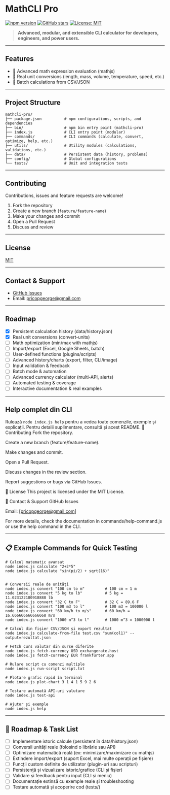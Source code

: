 
# MathCLI Pro

[![npm version](https://img.shields.io/npm/v/mathcli-pro.svg)](https://www.npmjs.com/package/mathcli-pro)
[![GitHub stars](https://img.shields.io/github/stars/gzeu/mathcli-pro.svg?style=social)](https://github.com/gzeu/mathcli-pro)
[![License: MIT](https://img.shields.io/badge/License-MIT-yellow.svg)](LICENSE)

> **Advanced, modular, and extensible CLI calculator for developers, engineers, and power users.**

---

## Features

- 📐 Advanced math expression evaluation (mathjs)
- 🔄 Real unit conversions (length, mass, volume, temperature, speed, etc.)
- 🧮 Batch calculations from CSV/JSON

---

## Project Structure

```
mathcli-pro/
├── package.json          # npm configurations, scripts, and dependencies
├── bin/                  # npm bin entry point (mathcli-pro)
├── index.js              # CLI entry point (modular)
├── commands/             # CLI commands (calculate, convert, optimize, help, etc.)
├── utils/                # Utility modules (calculations, validations, etc.)
├── data/                 # Persistent data (history, problems)
├── config/               # Global configurations
└── tests/                # Unit and integration tests
```

---

## Contributing

Contributions, issues and feature requests are welcome!

1. Fork the repository
2. Create a new branch (`feature/feature-name`)
3. Make your changes and commit
4. Open a Pull Request
5. Discuss and review

---

## License

[MIT](LICENSE)

---

## Contact & Support

- [GitHub Issues](https://github.com/gzeu/mathcli-pro/issues)
- Email: pricopgeorge@gmail.com

---

## Roadmap

- [x] Persistent calculation history (data/history.json)
- [x] Real unit conversions (convert-units)
- [ ] Math optimization (min/max with mathjs)
- [ ] Import/export (Excel, Google Sheets, batch)
- [ ] User-defined functions (plugins/scripts)
- [ ] Advanced history/charts (export, filter, CLI/image)
- [ ] Input validation & feedback
- [ ] Batch mode & automation
- [ ] Advanced currency calculator (multi-API, alerts)
- [ ] Automated testing & coverage
- [ ] Interactive documentation & real examples

---

## Help complet din CLI
Rulează `node index.js help` pentru a vedea toate comenzile, exemple și explicații. Pentru detalii suplimentare, consultă și acest README.
🤝 Contributing
Fork the repository.

Create a new branch (feature/feature-name).

Make changes and commit.

Open a Pull Request.

Discuss changes in the review section.

Report suggestions or bugs via GitHub Issues.

📄 License
This project is licensed under the MIT License.

📢 Contact & Support
GitHub Issues

Email: [pricopgeorge@gmail.com]

For more details, check the documentation in commands/help-command.js or use the help command in the CLI.

---

## 📋 Example Commands for Quick Testing

```
# Calcul matematic avansat
node index.js calculate "2+2*5"
node index.js calculate "sin(pi/2) + sqrt(16)"


# Conversii reale de unități
node index.js convert "100 cm to m"         # 100 cm = 1 m
node index.js convert "5 kg to lb"          # 5 kg = 11.023122100918888 lb
node index.js convert "32 C to F"           # 32 C = 89.6 F
node index.js convert "100 m3 to l"         # 100 m3 = 100000 l
node index.js convert "60 km/h to m/s"      # 60 km/h = 16.666666666666668 m/s
node index.js convert "1000 m^3 to l"       # 1000 m^3 = 1000000 l

# Calcul din fișier CSV/JSON și export rezultat
node index.js calculate-from-file test.csv "sum(col1)" --output=rezultat.json

# Fetch curs valutar din surse diferite
node index.js fetch-currency USD exchangerate.host
node index.js fetch-currency EUR frankfurter.app

# Rulare script cu comenzi multiple
node index.js run-script script.txt

# Plotare grafic rapid în terminal
node index.js plot-chart 3 1 4 1 5 9 2 6

# Testare automată API-uri valutare
node index.js test-api

# Ajutor și exemple
node index.js help
```

---

## 🚦 Roadmap & Task List

- [ ] Implementare istoric calcule (persistent în data/history.json)
- [ ] Conversii unități reale (folosind o librărie sau API)
- [ ] Optimizare matematică reală (ex: minimizare/maximizare cu mathjs)
- [ ] Extindere import/export (suport Excel, mai multe operații pe fișiere)
- [ ] Funcții custom definite de utilizator (plugin-uri sau scripturi)
- [ ] Persistență și vizualizare istoric/grafice (CLI și fișier)
- [ ] Validare și feedback pentru input (CLI și meniu)
- [ ] Documentație extinsă cu exemple reale și troubleshooting
- [ ] Testare automată și acoperire cod (tests/)